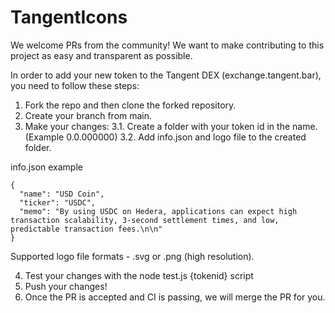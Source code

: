 # TangentIcons
We welcome PRs from the community!
We want to make contributing to this project as easy and transparent as possible.

In order to add your new token to the Tangent DEX (exchange.tangent.bar), you need to follow these steps:

 1. Fork the repo and then clone the forked repository.
 2. Create your branch from main.
 3. Make your changes:
    3.1. Create a folder with your token id in the name. (Example 0.0.000000)
    3.2. Add info.json and logo file to the created folder. 

info.json example
```
{
  "name": "USD Coin",
  "ticker": "USDC",
  "memo": "By using USDC on Hedera, applications can expect high transaction scalability, 3-second settlement times, and low, predictable transaction fees.\n\n"
} 
```

Supported logo file formats - .svg or .png (high resolution).

4. Test your changes with the node test.js {tokenid} script
5. Push your changes!
6. Once the PR is accepted and CI is passing, we will merge the PR for you.
